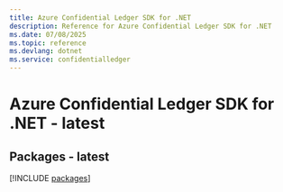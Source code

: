 ```yaml
---
title: Azure Confidential Ledger SDK for .NET
description: Reference for Azure Confidential Ledger SDK for .NET
ms.date: 07/08/2025
ms.topic: reference
ms.devlang: dotnet
ms.service: confidentialledger
---
```

# Azure Confidential Ledger SDK for .NET - latest
## Packages - latest
[!INCLUDE [packages](confidential-ledger-index.md)]